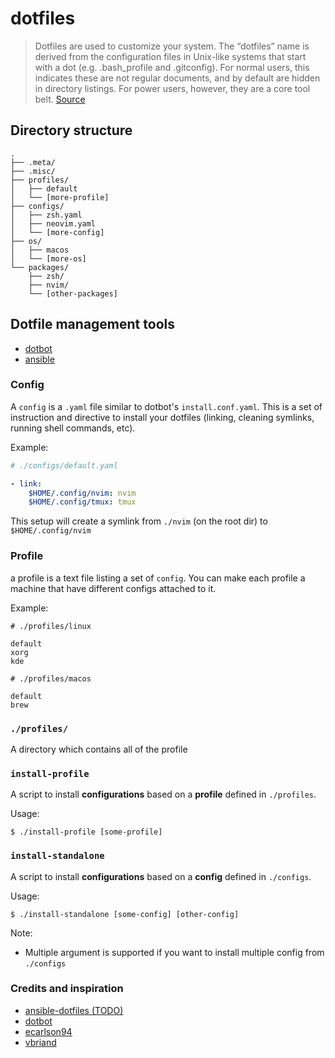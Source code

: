 # dotfiles

> Dotfiles are used to customize your system. The “dotfiles” name is derived from the configuration files in Unix-like systems that start with a dot (e.g. .bash_profile and .gitconfig). For normal users, this indicates these are not regular documents, and by default are hidden in directory listings. For power users, however, they are a core tool belt. 
> [Source](https://medium.com/@webprolific/getting-started-with-dotfiles-43c3602fd789)


## Directory structure
```
.
├── .meta/
├── .misc/
├── profiles/
│   ├── default
│   └── [more-profile]
├── configs/
│   ├── zsh.yaml
│   ├── neovim.yaml
│   └── [more-config]
├── os/
│   ├── macos
│   └── [more-os]
└── packages/
    ├── zsh/
    ├── nvim/
    └── [other-packages]
```
## Dotfile management tools

- [dotbot](https://github.com/anishathalye/dotbot)
- [ansible](https://ansible.com)


### Config
A `config` is a `.yaml` file similar to dotbot's `install.conf.yaml`.
This is a set of instruction and directive to install your dotfiles
(linking, cleaning symlinks, running shell commands, etc).

Example:
```yaml
# ./configs/default.yaml

- link:
    $HOME/.config/nvim: nvim
    $HOME/.config/tmux: tmux
```

This setup will create a symlink from `./nvim` (on the root dir) to `$HOME/.config/nvim`


### Profile
a profile is a text file listing a set of `config`.
You can make each profile a machine that have different configs attached to it.

Example:
```
# ./profiles/linux

default
xorg
kde
```

```
# ./profiles/macos

default
brew
```


### `./profiles/`
A directory which contains all of the profile


### `install-profile`
A script to install **configurations** based on a **profile** defined in `./profiles`.


Usage:
```
$ ./install-profile [some-profile]
```


### `install-standalone`
A script to install **configurations** based on a **config** defined in `./configs`.

Usage:
```
$ ./install-standalone [some-config] [other-config]
```

Note:
 - Multiple argument is supported if you want to install multiple config from `./configs`


### Credits and inspiration
- [ansible-dotfiles (TODO)]()
- [dotbot](https://github.com/anishathalye/dotbot)
- [ecarlson94](https://github.com/ecarlson94/dotbot-template)
- [vbriand](https://github.com/vbriand/dotfiles)
